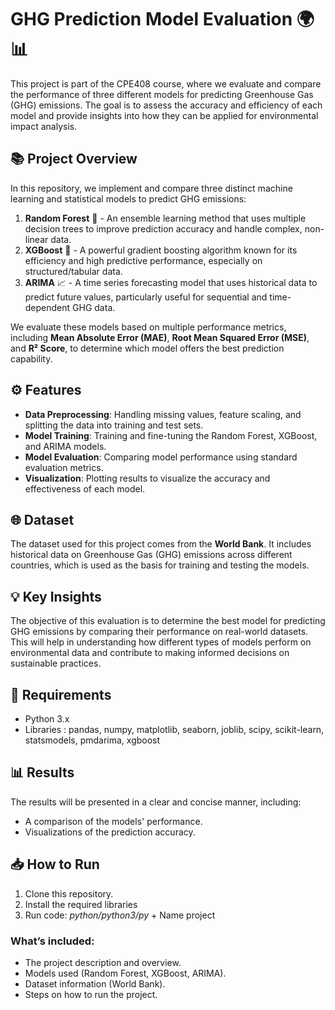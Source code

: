 # GHG Prediction Model Evaluation 🌍📊

This project is part of the CPE408 course, where we evaluate and compare the performance of three different models for predicting Greenhouse Gas (GHG) emissions. The goal is to assess the accuracy and efficiency of each model and provide insights into how they can be applied for environmental impact analysis.

## 📚 Project Overview
In this repository, we implement and compare three distinct machine learning and statistical models to predict GHG emissions:

1. **Random Forest** 🌲 - An ensemble learning method that uses multiple decision trees to improve prediction accuracy and handle complex, non-linear data.
2. **XGBoost** 🚀 - A powerful gradient boosting algorithm known for its efficiency and high predictive performance, especially on structured/tabular data.
3. **ARIMA** 📈 - A time series forecasting model that uses historical data to predict future values, particularly useful for sequential and time-dependent GHG data.

We evaluate these models based on multiple performance metrics, including **Mean Absolute Error (MAE)**, **Root Mean Squared Error (MSE)**, and **R² Score**, to determine which model offers the best prediction capability.

## ⚙️ Features
- **Data Preprocessing**: Handling missing values, feature scaling, and splitting the data into training and test sets.
- **Model Training**: Training and fine-tuning the Random Forest, XGBoost, and ARIMA models.
- **Model Evaluation**: Comparing model performance using standard evaluation metrics.
- **Visualization**: Plotting results to visualize the accuracy and effectiveness of each model.

## 🌐 Dataset
The dataset used for this project comes from the **World Bank**. It includes historical data on Greenhouse Gas (GHG) emissions across different countries, which is used as the basis for training and testing the models.

## 💡 Key Insights
The objective of this evaluation is to determine the best model for predicting GHG emissions by comparing their performance on real-world datasets. This will help in understanding how different types of models perform on environmental data and contribute to making informed decisions on sustainable practices.

## 🚀 Requirements
- Python 3.x
- Libraries : pandas, numpy, matplotlib, seaborn, joblib, scipy, scikit-learn, statsmodels, pmdarima, xgboost

## 📊 Results
The results will be presented in a clear and concise manner, including:
- A comparison of the models' performance.
- Visualizations of the prediction accuracy.

## 📥 How to Run
1. Clone this repository.
2. Install the required libraries
3. Run code: *python/python3/py* + Name project

### What’s included:
- The project description and overview.
- Models used (Random Forest, XGBoost, ARIMA).
- Dataset information (World Bank).
- Steps on how to run the project.
